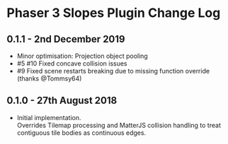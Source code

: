 # Phaser 3 Slopes Plugin Change Log

## 0.1.1 - 2nd December 2019

- Minor optimisation: Projection object pooling
- \#5 \#10 Fixed concave collision issues
- \#9 Fixed scene restarts breaking due to missing function override (thanks @Tommsy64)

## 0.1.0 - 27th August 2018

- Initial implementation.  
  Overrides Tilemap processing and MatterJS collision handling to treat contiguous tile bodies as continuous edges.
